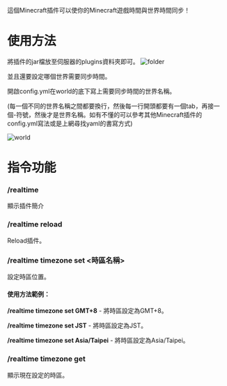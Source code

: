 這個Minecraft插件可以使你的Minecraft遊戲時間與世界時間同步！
# 使用方法
將插件的jar檔放至伺服器的plugins資料夾即可。
![folder](https://truth.bahamut.com.tw/s01/202010/ecca15193f6781bdebf2262609fa387b.PNG)

並且還要設定哪個世界需要同步時間。

開啟config.yml在world的底下寫上需要同步時間的世界名稱。

(每一個不同的世界名稱之間都要換行，然後每一行開頭都要有一個tab，再接一個-符號，然後才是世界名稱。如有不懂的可以參考其他Minecraft插件的config.yml寫法或是上網尋找yaml的書寫方式)

![world](https://truth.bahamut.com.tw/s01/202010/7007c97ce5861cf6182d14d0d65a9d7a.PNG)
# 指令功能
### /realtime
顯示插件簡介
### /realtime reload
Reload插件。
### /realtime timezone set <時區名稱>
設定時區位置。
#### 使用方法範例：
**/realtime timezone set GMT+8** - 將時區設定為GMT+8。

**/realtime timezone set JST** - 將時區設定為JST。

**/realtime timezone set Asia/Taipei** - 將時區設定為Asia/Taipei。
### /realtime timezone get
顯示現在設定的時區。
